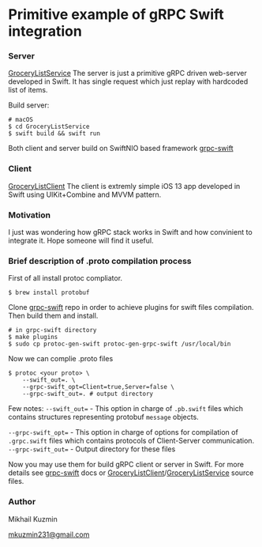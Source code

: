 # Primitive example of gRPC Swift integration
### Server
[GroceryListService](./GroceryListService)
The server is just a primitive gRPC driven web-server developed in Swift.
It has single request which just replay with hardcoded list of items.

Build server:
```
# macOS
$ cd GroceryListService
$ swift build && swift run
```

Both client and server build on SwiftNIO based framework [grpc-swift](https://github.com/grpc/grpc-swift)
### Client
[GroceryListClient](./GroceryListClient)
The client is extremly simple iOS 13 app developed in Swift using UIKit+Combine and MVVM pattern.
### Motivation
I just was wondering how gRPC stack works in Swift and how convinient to integrate it.
Hope someone will find it useful. 

### Brief description of .proto compilation process
First of all install protoc compliator.
```
$ brew install protobuf
```
Clone [grpc-swift](https://github.com/grpc/grpc-swift.git) repo in order to achieve plugins for swift files compilation. Then build them and install.
```
# in grpc-swift directory
$ make plugins
$ sudo cp protoc-gen-swift protoc-gen-grpc-swift /usr/local/bin
```
Now we can complie .proto files
```
$ protoc <your proto> \ 
    --swift_out=. \
    --grpc-swift_opt=Client=true,Server=false \
    --grpc-swift_out=. # output directory
```
Few notes: 
`--swift_out=` - This option in charge of `.pb.swift` files which contains structures representing protobuf `message` objects.

`--grpc-swift_opt=` - This option in charge of options for compilation of `.grpc.swift` files which contains protocols of Client-Server communication.
`--grpc-swift_out=` - Output directory for these files

Now you may use them for build gRPC client or server in Swift.
For more details see [grpc-swift](https://github.com/grpc/grpc-swift) docs or [GroceryListClient](./GroceryListClient)/[GroceryListService](./GroceryListService) source files.

### Author
Mikhail Kuzmin 

mkuzmin231@gmail.com
